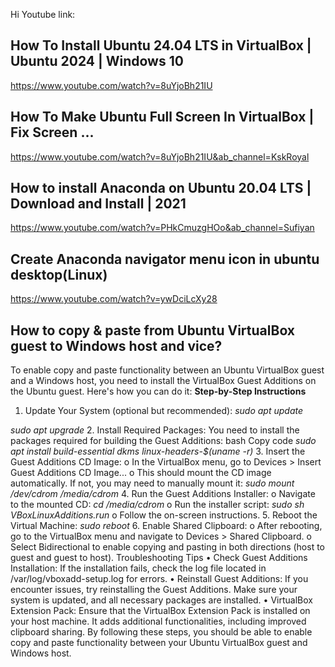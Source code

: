Hi
Youtube link:
## How To Install Ubuntu 24.04 LTS in VirtualBox | Ubuntu 2024 | Windows 10
https://www.youtube.com/watch?v=8uYjoBh21IU

## How To Make Ubuntu Full Screen In VirtualBox | Fix Screen ...
https://www.youtube.com/watch?v=8uYjoBh21IU&ab_channel=KskRoyal

## How to install Anaconda on Ubuntu 20.04 LTS | Download and Install | 2021
https://www.youtube.com/watch?v=PHkCmuzgHOo&ab_channel=Sufiyan

## Create Anaconda navigator menu icon in ubuntu desktop(Linux)
https://www.youtube.com/watch?v=ywDciLcXy28

## How to copy & paste from Ubuntu VirtualBox guest to Windows host and vice?

To enable copy and paste functionality between an Ubuntu VirtualBox guest and a Windows host, you need to install the VirtualBox Guest Additions on the Ubuntu guest. Here's how you can do it:
**Step-by-Step Instructions**
1.	Update Your System (optional but recommended):
_sudo apt update_

_sudo apt upgrade_
2.	Install Required Packages: You need to install the packages required for building the Guest Additions:
bash
Copy code
_sudo apt install build-essential dkms linux-headers-$(uname -r)_
3.	Insert the Guest Additions CD Image:
o	In the VirtualBox menu, go to Devices > Insert Guest Additions CD Image...
o	This should mount the CD image automatically. If not, you may need to manually mount it:
_sudo mount /dev/cdrom /media/cdrom_
4.	Run the Guest Additions Installer:
o	Navigate to the mounted CD:
_cd /media/cdrom_
o	Run the installer script:
_sudo sh VBoxLinuxAdditions.run_
o	Follow the on-screen instructions.
5.	Reboot the Virtual Machine:
_sudo reboot_
6.	Enable Shared Clipboard:
o	After rebooting, go to the VirtualBox menu and navigate to Devices > Shared Clipboard.
o	Select Bidirectional to enable copying and pasting in both directions (host to guest and guest to host).
Troubleshooting Tips
•	Check Guest Additions Installation: If the installation fails, check the log file located in /var/log/vboxadd-setup.log for errors.
•	Reinstall Guest Additions: If you encounter issues, try reinstalling the Guest Additions. Make sure your system is updated, and all necessary packages are installed.
•	VirtualBox Extension Pack: Ensure that the VirtualBox Extension Pack is installed on your host machine. It adds additional functionalities, including improved clipboard sharing.
By following these steps, you should be able to enable copy and paste functionality between your Ubuntu VirtualBox guest and Windows host.



